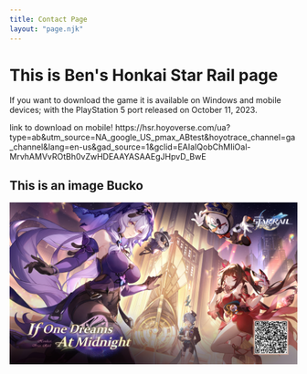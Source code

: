 ```yaml
--- 
title: Contact Page
layout: "page.njk"
---
```


# This is Ben's Honkai Star Rail  page

If you want to download the game it is available on Windows and mobile devices; with the PlayStation 5 port released on October 11, 2023.

<div class="my div">
link to download on mobile! <link>https://hsr.hoyoverse.com/ua?type=ab&utm_source=NA_google_US_pmax_ABtest&hoyotrace_channel=ga_channel&lang=en-us&gad_source=1&gclid=EAIaIQobChMIiOal-MrvhAMVvROtBh0vZwHDEAAYASAAEgJHpvD_BwE </link>
</div>


## This is an image Bucko

<img src="images/Honkai.png" alt="Honkai">